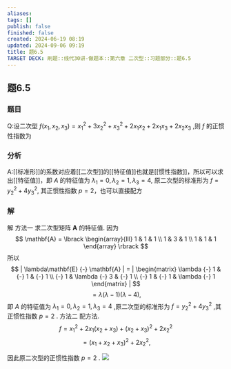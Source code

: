 ```yaml
---
aliases: 
tags: []
publish: false
finished: false
created: 2024-06-19 08:19
updated: 2024-09-06 09:19
title: 题6.5
TARGET DECK: 刷题::线代30讲-做题本::第六章 二次型::习题部分::题6.5
---
```

## 题6.5
### 题目
Q:设二次型 $f( {{x}_{1},{x}_{2},{x}_{3}})  = {x}_{1}^{2} + 3{x}_{2}^{2} + {x}_{3}^{2} + 2{x}_{1}{x}_{2} + 2{x}_{1}{x}_{3} + 2{x}_{2}{x}_{3}$ ,则 $f$ 的正惯性指数为 
### 分析
A:[[标准形]]的系数对应着[[二次型]]的[[特征值]]也就是[[惯性指数]]，所以可以求出[[特征值]]，即 $A$ 的特征值为 $\lambda_1=0,\lambda_2=1,\lambda_3=4,$ 原二次型的标准形为 $f=y_2^2+4y_3^2,$ 其正惯性指数 $p=2$，也可以直接配方
### 解 
解 方法一 求二次型矩阵 $\mathbf{A}$ 的特征值.
因为
$$
\mathbf{A} = \lbrack \begin{array}{lll} 1 & 1 & 1 \\ 1 & 3 & 1 \\ 1 & 1 & 1 \end{array} \rbrack
$$
所以
$$
| \lambda\mathbf{E} {-} \mathbf{A} | = | \begin{matrix} \lambda {-} 1 & {-} 1 & {-} 1 \\  {-} 1 & \lambda {-} 3 & {-} 1 \\  {-} 1 & {-} 1 & \lambda {-} 1 \end{matrix} |
$$
$$
= \lambda(\lambda {-} 1)(\lambda {-} 4),
$$
即 $A$ 的特征值为 ${\lambda}_{1} = 0,{\lambda}_{2} = 1,{\lambda}_{3} = 4$ ,原二次型的标准形为 $f = y_{2}^{2} + 4y_{3}^{2}$ ,其正惯性指数 $p = 2$ .
方法二 配方法.
$$
f = x_{1}^{2} + 2x_{1}( x_{2} + x_{3} ) + {( x_{2} + x_{3} )}^{2} + 2x_{2}^{2}
$$
$$
= {( x_{1} + x_{2} + x_{3} )}^{2} + 2x_{2}^{2},
$$

因此原二次型的正惯性指数 $p = 2$ .
![](https://img.hwenyi.live/202406241808564.webp)

